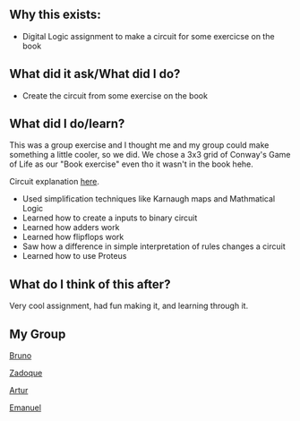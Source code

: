 ## Why this exists:
    
- Digital Logic assignment to make a circuit for some exercicse on the book

## What did it ask/What did I do?

- Create the circuit from some exercise on the book

## What did I do/learn?

This was a group exercise and I thought me and my group could make something a little cooler, so we did.
We chose a 3x3 grid of Conway's Game of Life as our "Book exercise" even tho it wasn't in the book hehe.

Circuit explanation [here](https://github.com/MintzyG/MyMonoRepo/blob/master/Univeristy/DigitalLogic/src/README.md).

- Used simplification techniques like Karnaugh maps and Mathmatical Logic
- Learned how to create a inputs to binary circuit
- Learned how adders work
- Learned how flipflops work
- Saw how a difference in simple interpretation of rules changes a circuit
- Learned how to use Proteus

## What do I think of this after?

Very cool assignment, had fun making it, and learning through it.

## My Group

[Bruno](https://github.com/BMSales)

[Zadoque]()

[Artur]()

[Emanuel](https://github.com/EmanuelPeixoto)

